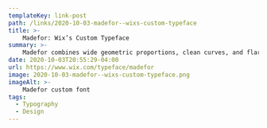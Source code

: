 ```yaml
---
templateKey: link-post
path: /links/2020-10-03-madefor--wixs-custom-typeface
title: >-
    Madefor: Wix’s Custom Typeface
summary: >-
    Madefor combines wide geometric proportions, clean curves, and flaring grotesk terminals as best seen in the flagship Display cut. The curvy, playful ‘s’ particularly shows off those features, while the pipe-bend short terminals of ‘f’, ‘j’, ‘t’ and ‘y,’ and the subtle asymmetry in the bowls of ‘b’, ‘d’, ‘g’, ‘p’, and ‘q’ showcase Madefor’s fresh and distinct appearance. 
date: 2020-10-03T20:55:29-04:00
url: https://www.wix.com/typeface/madefor
image: 2020-10-03-madefor--wixs-custom-typeface.png
imageAlt: >-
    Madefor custom font
tags:
  - Typography
  - Design
---
```

